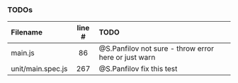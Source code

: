 ### TODOs
| Filename | line # | TODO
|:------|:------:|:------
| main.js | 86 | @S.Panfilov not sure - throw error here or just warn
| unit/main.spec.js | 267 | @S.Panfilov fix this test